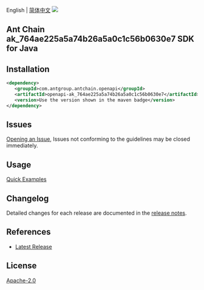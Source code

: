 English | [简体中文](README-CN.md)
![](https://aliyunsdk-pages.alicdn.com/icons/AlibabaCloud.svg)

## Ant Chain ak_764ae225a5a74b26a5a0c1c56b0630e7 SDK for Java

## Installation

```xml
<dependency>
   <groupId>com.antgroup.antchain.openapi</groupId>
   <artifactId>openapi-ak_764ae225a5a74b26a5a0c1c56b0630e7</artifactId>
   <version>Use the version shown in the maven badge</version>
</dependency>
```

## Issues
[Opening an Issue](https://github.com/alipay/antchain-openapi-prod-sdk/issues/new), Issues not conforming to the guidelines may be closed immediately.

## Usage
[Quick Examples](https://github.com/alipay/antchain-openapi-prod-sdk/blob/master/docs/0-Examples-EN.md#quick-examples)

## Changelog
Detailed changes for each release are documented in the [release notes](./ChangeLog.txt).

## References
* [Latest Release](https://github.com/alipay/antchain-openapi-prod-sdk/)

## License
[Apache-2.0](http://www.apache.org/licenses/LICENSE-2.0)
